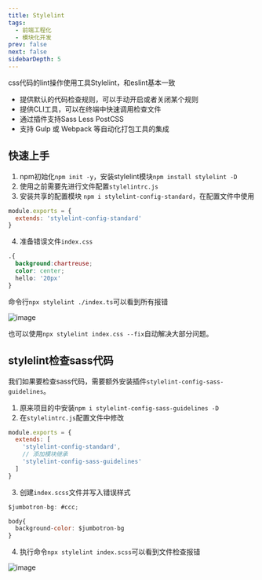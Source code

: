 ```yaml
---
title: Stylelint
tags: 
  - 前端工程化
  - 模块化开发
prev: false
next: false
sidebarDepth: 5
---
```


css代码的lint操作使用工具Stylelint，和eslint基本一致

- 提供默认的代码检查规则，可以手动开启或者关闭某个规则
- 提供CLI工具，可以在终端中快速调用检查文件
- 通过插件支持Sass Less PostCSS
- 支持 Gulp 或 Webpack 等自动化打包工具的集成

## 快速上手
1. npm初始化`npm init -y`，安装stylelint模块`npm install stylelint -D`
2. 使用之前需要先进行文件配置`stylelintrc.js`
3. 安装共享的配置模块 `npm i stylelint-config-standard`，在配置文件中使用

```js
module.exports = {
  extends: 'stylelint-config-standard'
}
```
4. 准备错误文件`index.css`

```css
.{
  background:chartreuse;
  color: center;
  hello: '20px'
}
```
命令行`npx stylelint ./index.ts`可以看到所有报错

![image](~@public/assets/images/program/modules/stylelint1.png)

也可以使用`npx stylelint index.css --fix`自动解决大部分问题。

## stylelint检查sass代码
我们如果要检查sass代码，需要额外安装插件`stylelint-config-sass-guidelines`。

1. 原来项目的中安装`npm i stylelint-config-sass-guidelines -D`
2. 在`stylelintrc.js`配置文件中修改

```js
module.exports = {
  extends: [
    'stylelint-config-standard',
    // 添加模块继承
    'stylelint-config-sass-guidelines'
  ]
}
```
3. 创建`index.scss`文件并写入错误样式
```js
$jumbotron-bg: #ccc;

body{
  background-color: $jumbotron-bg
}

```
4. 执行命令`npx stylelint index.scss`可以看到文件检查报错

![image](~@public/assets/images/program/modules/stylelint2.png)